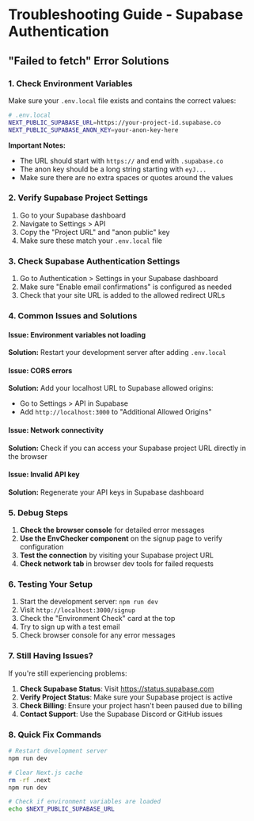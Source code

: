 # Troubleshooting Guide - Supabase Authentication

## "Failed to fetch" Error Solutions

### 1. Check Environment Variables

Make sure your `.env.local` file exists and contains the correct values:

```bash
# .env.local
NEXT_PUBLIC_SUPABASE_URL=https://your-project-id.supabase.co
NEXT_PUBLIC_SUPABASE_ANON_KEY=your-anon-key-here
```

**Important Notes:**
- The URL should start with `https://` and end with `.supabase.co`
- The anon key should be a long string starting with `eyJ...`
- Make sure there are no extra spaces or quotes around the values

### 2. Verify Supabase Project Settings

1. Go to your Supabase dashboard
2. Navigate to Settings > API
3. Copy the "Project URL" and "anon public" key
4. Make sure these match your `.env.local` file

### 3. Check Supabase Authentication Settings

1. Go to Authentication > Settings in your Supabase dashboard
2. Make sure "Enable email confirmations" is configured as needed
3. Check that your site URL is added to the allowed redirect URLs

### 4. Common Issues and Solutions

#### Issue: Environment variables not loading
**Solution:** Restart your development server after adding `.env.local`

#### Issue: CORS errors
**Solution:** Add your localhost URL to Supabase allowed origins:
- Go to Settings > API in Supabase
- Add `http://localhost:3000` to "Additional Allowed Origins"

#### Issue: Network connectivity
**Solution:** Check if you can access your Supabase project URL directly in the browser

#### Issue: Invalid API key
**Solution:** Regenerate your API keys in Supabase dashboard

### 5. Debug Steps

1. **Check the browser console** for detailed error messages
2. **Use the EnvChecker component** on the signup page to verify configuration
3. **Test the connection** by visiting your Supabase project URL
4. **Check network tab** in browser dev tools for failed requests

### 6. Testing Your Setup

1. Start the development server: `npm run dev`
2. Visit `http://localhost:3000/signup`
3. Check the "Environment Check" card at the top
4. Try to sign up with a test email
5. Check browser console for any error messages

### 7. Still Having Issues?

If you're still experiencing problems:

1. **Check Supabase Status**: Visit https://status.supabase.com
2. **Verify Project Status**: Make sure your Supabase project is active
3. **Check Billing**: Ensure your project hasn't been paused due to billing
4. **Contact Support**: Use the Supabase Discord or GitHub issues

### 8. Quick Fix Commands

```bash
# Restart development server
npm run dev

# Clear Next.js cache
rm -rf .next
npm run dev

# Check if environment variables are loaded
echo $NEXT_PUBLIC_SUPABASE_URL
```

